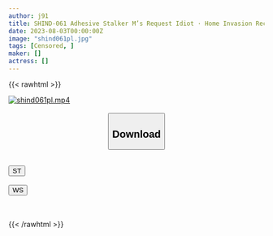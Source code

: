 ```yaml
---
author: j91
title: SHIND-061 Adhesive Stalker M’s Request Idiot · Home Invasion Record # 97 · 98
date: 2023-08-03T00:00:00Z
image: "shind061pl.jpg"
tags: [Censored, ]
maker: []
actress: []
---
```



{{< rawhtml >}}

<div class="video" data-videoid="8dmQ12LlAAiovG8">
    <a href="javascript:;">
        <img src="https://my.j91.asia/posts/shind061pl/shind061pl.jpg" width="WIDTH" height="HEIGHT" alt="shind061pl.mp4" loading="lazy">
    </a>
</div>

<script type="text/javascript" src="https://j91.asia/asset/on-demand-st.js"></script>

<br>
  <link rel="stylesheet" href="https://j91.asia/asset/bs5.css">
  
  <center>
  <button class="btn btn-primary" type="button" data-bs-toggle="collapse" data-bs-target=".multi-collapse" aria-expanded="false" aria-controls="multiCollapseExample1 multiCollapseExample2"><h2>Download</h2></button></center>
</p>
<div class="row">
  <div class="col">
    <div class="collapse multi-collapse" id="multiCollapseExample1">
      <div class="card card-body">
	      	      <br>
<div class="buttons">  
<a href="https://streamtape.to/v/8dmQ12LlAAiovG8"><button class="btn-hover color-3"><i class="fa fa-download"></i> ST</button></a></div>
    </div>
  </div>
</div>
  <div class="col">
    <div class="collapse multi-collapse" id="multiCollapseExample2">
      <div class="card card-body">
	      <br>
<div class="buttons">
    <a href="https://wolfstream.tv/otjf38ihasj7"><button class="btn-hover color-9"><i class="fa fa-download"></i> WS</button></a></div>
<br><br>
      </div>
    </div>
  </div>
</div>

{{< /rawhtml >}}